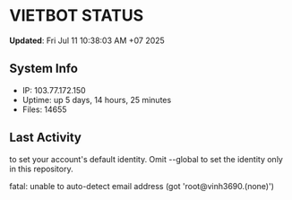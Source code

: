 # VIETBOT STATUS
**Updated**: Fri Jul 11 10:38:03 AM +07 2025

## System Info
- IP: 103.77.172.150
- Uptime: up 5 days, 14 hours, 25 minutes
- Files: 14655

## Last Activity

to set your account's default identity.
Omit --global to set the identity only in this repository.

fatal: unable to auto-detect email address (got 'root@vinh3690.(none)')

